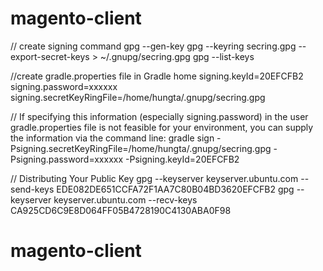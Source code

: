 # magento-client

// create signing command
gpg --gen-key
gpg --keyring secring.gpg --export-secret-keys > ~/.gnupg/secring.gpg
gpg --list-keys


//create gradle.properties file in Gradle home
signing.keyId=20EFCFB2
signing.password=xxxxxx
signing.secretKeyRingFile=/home/hungta/.gnupg/secring.gpg


// If specifying this information (especially signing.password) in the user gradle.properties file is not feasible for your environment, you can supply the information via the command line:
gradle sign -Psigning.secretKeyRingFile=/home/hungta/.gnupg/secring.gpg -Psigning.password=xxxxxx -Psigning.keyId=20EFCFB2


// Distributing Your Public Key
gpg --keyserver keyserver.ubuntu.com --send-keys EDE082DE651CCFA72F1AA7C80B04BD3620EFCFB2
gpg --keyserver keyserver.ubuntu.com --recv-keys CA925CD6C9E8D064FF05B4728190C4130ABA0F98

# magento-client
